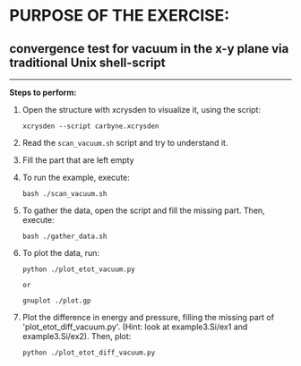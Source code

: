 # PURPOSE OF THE EXERCISE:
## convergence test for vacuum in the x-y plane via traditional Unix shell-script
--------------------------------------------------------------------------------

**Steps to perform:**

1. Open the structure with xcrysden to visualize it, using the script:

       xcrysden --script carbyne.xcrysden

2. Read the `scan_vacuum.sh` script and try to understand it.

3. Fill the part that are left empty

4. To run the example, execute:

       bash ./scan_vacuum.sh
       
5. To gather the data, open the script and fill the missing part. Then, execute:

       bash ./gather_data.sh
       
6. To plot the data, run:
	
       python ./plot_etot_vacuum.py 

       or

       gnuplot ./plot.gp

7. Plot the difference in energy and pressure, filling the missing part of 'plot_etot_diff_vacuum.py'.
   (Hint: look at example3.Si/ex1 and example3.Si/ex2). Then, plot:

       python ./plot_etot_diff_vacuum.py
